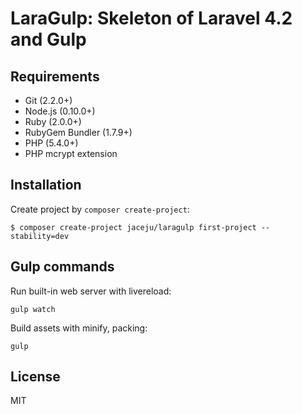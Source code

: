 # LaraGulp: Skeleton of Laravel 4.2 and Gulp

## Requirements

* Git (2.2.0+)
* Node.js (0.10.0+)
* Ruby (2.0.0+)
* RubyGem Bundler (1.7.9+)
* PHP (5.4.0+)
* PHP mcrypt extension

## Installation

Create project by `composer create-project`:

```
$ composer create-project jaceju/laragulp first-project --stability=dev
```

## Gulp commands

Run built-in web server with livereload:

```
gulp watch
```

Build assets with minify, packing:

```
gulp
```

## License

MIT